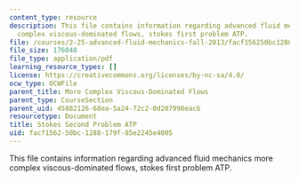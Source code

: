 ```yaml
---
content_type: resource
description: This file contains information regarding advanced fluid mechanics more
  complex viscous-dominated flows, stokes first problem ATP.
file: /courses/2-25-advanced-fluid-mechanics-fall-2013/facf156250bc1288179f85e2245e4005_MIT2_25F13_ProblemStokes2.pdf
file_size: 176048
file_type: application/pdf
learning_resource_types: []
license: https://creativecommons.org/licenses/by-nc-sa/4.0/
ocw_type: OCWFile
parent_title: More Complex Viscous-Dominated Flows
parent_type: CourseSection
parent_uid: 45882126-68ea-5a24-72c2-0d207998eacb
resourcetype: Document
title: Stokes Second Problem ATP
uid: facf1562-50bc-1288-179f-85e2245e4005
---
```

This file contains information regarding advanced fluid mechanics more complex viscous-dominated flows, stokes first problem ATP.